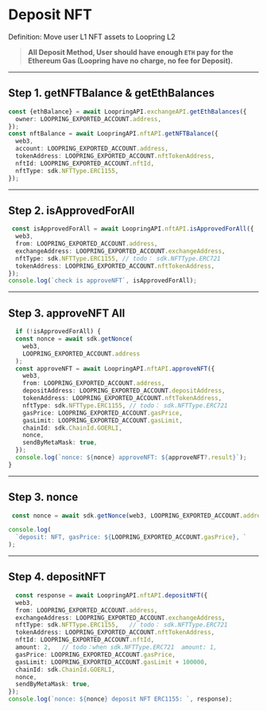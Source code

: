 # Deposit NFT

Definition: Move user L1 NFT assets to Loopring L2

> **All Deposit Method, User should have enough `ETH` pay for the Ethereum Gas (Loopring have no charge, no fee for Deposit).**


***

## Step 1. getNFTBalance & getEthBalances

```ts
const {ethBalance} = await LoopringAPI.exchangeAPI.getEthBalances({
  owner: LOOPRING_EXPORTED_ACCOUNT.address,
});
const nftBalance = await LoopringAPI.nftAPI.getNFTBalance({
  web3,
  account: LOOPRING_EXPORTED_ACCOUNT.address,
  tokenAddress: LOOPRING_EXPORTED_ACCOUNT.nftTokenAddress,
  nftId: LOOPRING_EXPORTED_ACCOUNT.nftId,
  nftType: sdk.NFTType.ERC1155,
});
```

***

## Step 2. isApprovedForAll

```ts
 const isApprovedForAll = await LoopringAPI.nftAPI.isApprovedForAll({
  web3,
  from: LOOPRING_EXPORTED_ACCOUNT.address,
  exchangeAddress: LOOPRING_EXPORTED_ACCOUNT.exchangeAddress,
  nftType: sdk.NFTType.ERC1155, // todo： sdk.NFTType.ERC721
  tokenAddress: LOOPRING_EXPORTED_ACCOUNT.nftTokenAddress,
});
console.log(`check is approveNFT`, isApprovedForAll);

```

***

## Step 3. approveNFT All

```ts
  if (!isApprovedForAll) {
  const nonce = await sdk.getNonce(
    web3,
    LOOPRING_EXPORTED_ACCOUNT.address
  );
  const approveNFT = await LoopringAPI.nftAPI.approveNFT({
    web3,
    from: LOOPRING_EXPORTED_ACCOUNT.address,
    depositAddress: LOOPRING_EXPORTED_ACCOUNT.depositAddress,
    tokenAddress: LOOPRING_EXPORTED_ACCOUNT.nftTokenAddress,
    nftType: sdk.NFTType.ERC1155, // todo： sdk.NFTType.ERC721
    gasPrice: LOOPRING_EXPORTED_ACCOUNT.gasPrice,
    gasLimit: LOOPRING_EXPORTED_ACCOUNT.gasLimit,
    chainId: sdk.ChainId.GOERLI,
    nonce,
    sendByMetaMask: true,
  });
  console.log(`nonce: ${nonce} approveNFT: ${approveNFT?.result}`);
}
```

***

## Step 3. nonce

```ts
 const nonce = await sdk.getNonce(web3, LOOPRING_EXPORTED_ACCOUNT.address);

console.log(
  `deposit: NFT, gasPrice: ${LOOPRING_EXPORTED_ACCOUNT.gasPrice}, `
);
```

***

## Step 4. depositNFT

```ts
  const response = await LoopringAPI.nftAPI.depositNFT({
  web3,
  from: LOOPRING_EXPORTED_ACCOUNT.address,
  exchangeAddress: LOOPRING_EXPORTED_ACCOUNT.exchangeAddress,
  nftType: sdk.NFTType.ERC1155,   // todo： sdk.NFTType.ERC721
  tokenAddress: LOOPRING_EXPORTED_ACCOUNT.nftTokenAddress,
  nftId: LOOPRING_EXPORTED_ACCOUNT.nftId,
  amount: 2,   // todo：when sdk.NFTType.ERC721  amount: 1,
  gasPrice: LOOPRING_EXPORTED_ACCOUNT.gasPrice,
  gasLimit: LOOPRING_EXPORTED_ACCOUNT.gasLimit + 100000,
  chainId: sdk.ChainId.GOERLI,
  nonce,
  sendByMetaMask: true,
});
console.log(`nonce: ${nonce} deposit NFT ERC1155: `, response);

```
